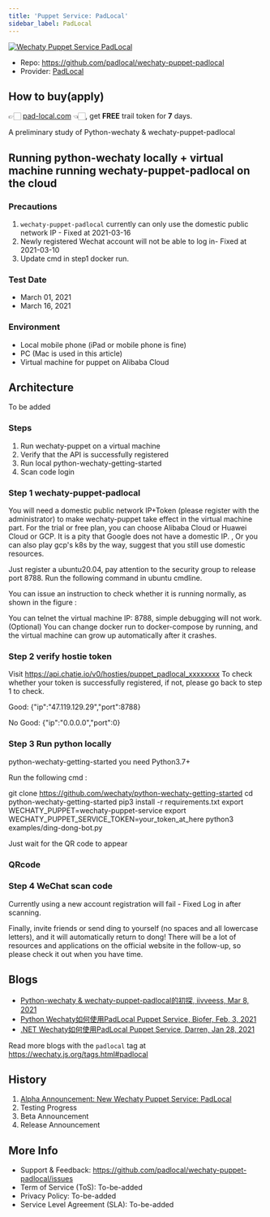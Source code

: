 ```yaml
---
title: 'Puppet Service: PadLocal'
sidebar_label: PadLocal
---
```


[![Wechaty Puppet Service PadLocal](https://img.shields.io/badge/Service-PadLocal-blue)](padlocal.md)

- Repo: <https://github.com/padlocal/wechaty-puppet-padlocal>
- Provider: [PadLocal](https://github.com/padlocal)

## How to buy(apply)

👉🏻 [pad-local.com](http://pad-local.com/) 👈🏻, get **FREE** trail token for **7** days.

A preliminary study of Python-wechaty & wechaty-puppet-padlocal

## Running python-wechaty locally + virtual machine running wechaty-puppet-padlocal on the cloud

### Precautions

1. ```wechaty-puppet-padlocal``` currently can only use the domestic public network IP - Fixed at 2021-03-16
2. Newly registered Wechat account will not be able to log in- Fixed at 2021-03-10
3. Update cmd in step1 docker run.

### Test Date

- March 01, 2021
- March 16, 2021

### Environment

- Local mobile phone (iPad or mobile phone is fine)
- PC (Mac is used in this article)
- Virtual machine for puppet on Alibaba Cloud

## Architecture

To be added

### Steps

1. Run wechaty-puppet on a virtual machine
2. Verify that the API is successfully registered
3. Run local python-wechaty-getting-started
4. Scan code login

### Step 1 wechaty-puppet-padlocal

You will need a domestic public network IP+Token (please register with the administrator) to make wechaty-puppet take effect in the virtual machine part. For the trial or free plan, you can choose Alibaba Cloud or Huawei Cloud or GCP. It is a pity that Google does not have a domestic IP. , Or you can also play gcp's k8s by the way, suggest that you still use domestic resources.

Just register a ubuntu20.04, pay attention to the security group to release port 8788.
Run the following command in ubuntu cmdline.

You can issue an instruction to check whether it is running normally, as shown in the figure :

You can telnet the virtual machine IP: 8788, simple debugging will not work.
(Optional) You can change docker run to docker-compose by running, and the virtual machine can grow up automatically after it crashes.

### Step 2 verify hostie token

Visit https://api.chatie.io/v0/hosties/puppet_padlocal_xxxxxxxx
To check whether your token is successfully registered, if not, please go back to step 1 to check.

Good:
{"ip":"47.119.129.29","port":8788}

No Good:
{"ip":"0.0.0.0","port":0}

### Step 3 Run python locally

python-wechaty-getting-started you need Python3.7+

Run the following cmd :

git clone https://github.com/wechaty/python-wechaty-getting-started
cd python-wechaty-getting-started
pip3 install -r requirements.txt
export WECHATY_PUPPET=wechaty-puppet-service
export WECHATY_PUPPET_SERVICE_TOKEN=your_token_at_here
python3 examples/ding-dong-bot.py

Just wait for the QR code to appear

### QRcode

### Step 4 WeChat scan code

Currently using a new account registration will fail - Fixed
Log in after scanning.

Finally, invite friends or send ding to yourself (no spaces and all lowercase letters), and it will automatically return to dong!
There will be a lot of resources and applications on the official website in the follow-up, so please check it out when you have time.

## Blogs

- [Python-wechaty & wechaty-puppet-padlocal的初探, iivveess, Mar 8, 2021](https://wechaty.js.org/2021/03/08/python-wechaty-and-wechaty-puppet-padlocal/)
- [Python Wechaty如何使用PadLocal Puppet Service, Biofer, Feb, 3, 2021](https://wechaty.js.org/2021/02/03/python-wechaty-for-padlocal-puppet-service/)
- [.NET Wechaty如何使用PadLocal Puppet Service, Darren, Jan 28, 2021](https://wechaty.js.org/2021/01/28/csharp-wechaty-for-padlocal-puppet-service/)

Read more blogs with the `padlocal` tag at <https://wechaty.js.org/tags.html#padlocal>

## History

1. [Alpha Announcement: New Wechaty Puppet Service: PadLocal](https://wechaty.js.org/2020/10/12/puppet-padlocal-intro/)
1. Testing Progress
1. Beta Announcement
1. Release Announcement

## More Info

- Support & Feedback: <https://github.com/padlocal/wechaty-puppet-padlocal/issues>
- Term of Service (ToS): To-be-added
- Privacy Policy: To-be-added
- Service Level Agreement (SLA): To-be-added
